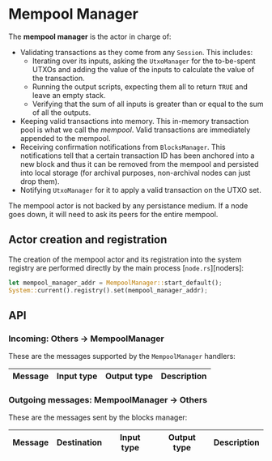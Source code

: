 # Mempool Manager

The __mempool manager__ is the actor in charge of:

* Validating transactions as they come from any `Session`. This includes:
    - Iterating over its inputs, asking the `UtxoManager` for the to-be-spent UTXOs and adding the value of the inputs to calculate the value of the transaction.
    - Running the output scripts, expecting them all to return `TRUE` and leave an empty stack.
    - Verifying that the sum of all inputs is greater than or equal to the sum of all the outputs.
* Keeping valid transactions into memory. This in-memory transaction pool is what we call the _mempool_. Valid transactions are immediately appended to the mempool.
* Receiving confirmation notifications from `BlocksManager`. This notifications tell that a certain transaction ID has been anchored into a new block and thus it can be removed from the mempool and persisted into local storage (for archival purposes, non-archival nodes can just drop them).
* Notifying `UtxoManager` for it to apply a valid transaction on the UTXO set.

The mempool actor is not backed by any persistance medium. If a node goes down, it will need to ask its peers for the entire mempool.

## Actor creation and registration

The creation of the mempool actor and its registration into the system registry are
performed directly by the main process [`node.rs`][noders]:

```rust
let mempool_manager_addr = MempoolManager::start_default();
System::current().registry().set(mempool_manager_addr);
```

## API

### Incoming: Others -> MempoolManager

These are the messages supported by the `MempoolManager` handlers:

| Message                                   | Input type                    | Output type              | Description                                    |
|-------------------------------------------|-------------------------------|--------------------------| -----------------------------------------------|

### Outgoing messages: MempoolManager -> Others

These are the messages sent by the blocks manager:

| Message           | Destination       | Input type                                    | Output type                 | Description                       |
|-------------------|-------------------|-----------------------------------------------|-----------------------------|-----------------------------------|
